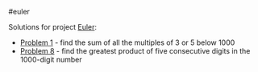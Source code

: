 #euler

Solutions for project [Euler](http://projecteuler.net):

* [Problem 1](http://projecteuler.net/problem=1) - find the sum of all the multiples of 3 or 5 below 1000
* [Problem 8](http://projecteuler.net/problem=8) - find the greatest product of five consecutive digits in the 1000-digit number